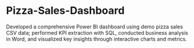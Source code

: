 # Pizza-Sales-Dashboard
Developed a comprehensive Power BI dashboard using demo pizza sales CSV data; performed KPI extraction with SQL, conducted business analysis in Word, and visualized key insights through interactive charts and metrics.
